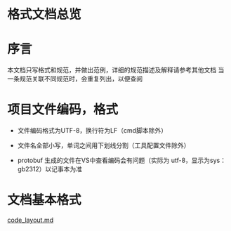 # 格式文档总览

# 序言
本文档只写格式和规范，并做出范例，详细的规范描述及解释请参考其他文档
当一条规范关联不同规范时，会重复列出，以便查阅

# 项目文件编码，格式
- 文件编码格式为UTF-8，换行符为LF（cmd脚本除外）
- 文件名全部小写，单词之间用下划线分割（工具配置文件除外）

- protobuf 生成的文件在VS中查看编码会有问题（实际为 utf-8，显示为sys：gb2312）以记事本为准
    
# 文档基本格式
[code_layout.md](code_layout.md)